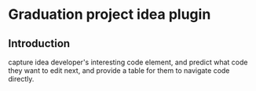 # Graduation project idea plugin

## Introduction

capture idea developer's interesting code element,
and predict what code they want to edit next,
and provide a table for them to navigate code directly.

